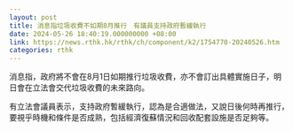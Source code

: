 ```yaml
---
layout: post
title: 消息指垃圾收費不如期8月推行　有議員支持政府暫緩執行
date: 2024-05-26 18:40:19.000000000 +08:00
link: https://news.rthk.hk/rthk/ch/component/k2/1754770-20240526.htm
categories: rthk
---
```


消息指，政府將不會在8月1日如期推行垃圾收費，亦不會訂出具體實施日子，明日會在立法會交代垃圾收費的未來路向。

有立法會議員表示，支持政府暫緩執行，認為是合適做法，又說日後何時再推行，要視乎時機和條件是否成熟，包括經濟復蘇情況和回收配套設施是否足夠等。
